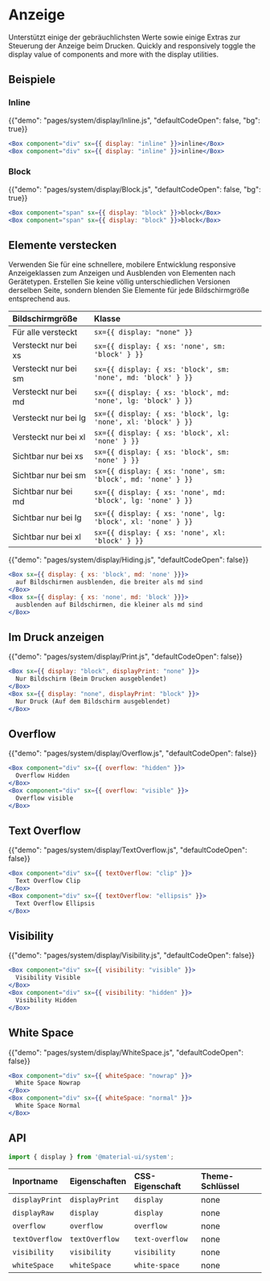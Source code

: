 # Anzeige

<p class="description">Unterstützt einige der gebräuchlichsten Werte sowie einige Extras zur Steuerung der Anzeige beim Drucken. Quickly and responsively toggle the display value of components and more with the display utilities.</p>

## Beispiele

### Inline

{{"demo": "pages/system/display/Inline.js", "defaultCodeOpen": false, "bg": true}}

```jsx
<Box component="div" sx={{ display: "inline" }}>inline</Box>
<Box component="div" sx={{ display: "inline" }}>inline</Box>
```

### Block

{{"demo": "pages/system/display/Block.js", "defaultCodeOpen": false, "bg": true}}

```jsx
<Box component="span" sx={{ display: "block" }}>block</Box>
<Box component="span" sx={{ display: "block" }}>block</Box>
```

## Elemente verstecken

Verwenden Sie für eine schnellere, mobilere Entwicklung responsive Anzeigeklassen zum Anzeigen und Ausblenden von Elementen nach Gerätetypen. Erstellen Sie keine völlig unterschiedlichen Versionen derselben Seite, sondern blenden Sie Elemente für jede Bildschirmgröße entsprechend aus.

| Bildschirmgröße      | Klasse                                                       |
|:-------------------- |:------------------------------------------------------------ |
| Für alle versteckt   | `sx={{ display: "none" }}`                                   |
| Versteckt nur bei xs | `sx={{ display: { xs: 'none', sm: 'block' } }}`              |
| Versteckt nur bei sm | `sx={{ display: { xs: 'block', sm: 'none', md: 'block' } }}` |
| Versteckt nur bei md | `sx={{ display: { xs: 'block', md: 'none', lg: 'block' } }}` |
| Versteckt nur bei lg | `sx={{ display: { xs: 'block', lg: 'none', xl: 'block' } }}` |
| Versteckt nur bei xl | `sx={{ display: { xs: 'block', xl: 'none' } }}`              |
| Sichtbar nur bei xs  | `sx={{ display: { xs: 'block', sm: 'none' } }}`              |
| Sichtbar nur bei sm  | `sx={{ display: { xs: 'none', sm: 'block', md: 'none' } }}`  |
| Sichtbar nur bei md  | `sx={{ display: { xs: 'none', md: 'block', lg: 'none' } }}`  |
| Sichtbar nur bei lg  | `sx={{ display: { xs: 'none', lg: 'block', xl: 'none' } }}`  |
| Sichtbar nur bei xl  | `sx={{ display: { xs: 'none', xl: 'block' } }}`              |

{{"demo": "pages/system/display/Hiding.js", "defaultCodeOpen": false}}

```jsx
<Box sx={{ display: { xs: 'block', md: 'none' }}}>
  auf Bildschirmen ausblenden, die breiter als md sind
</Box>
<Box sx={{ display: { xs: 'none', md: 'block' }}}>
  ausblenden auf Bildschirmen, die kleiner als md sind
</Box>
```

## Im Druck anzeigen

{{"demo": "pages/system/display/Print.js", "defaultCodeOpen": false}}

```jsx
<Box sx={{ display: "block", displayPrint: "none" }}>
  Nur Bildschirm (Beim Drucken ausgeblendet)
</Box>
<Box sx={{ display: "none", displayPrint: "block" }}>
  Nur Druck (Auf dem Bildschirm ausgeblendet)
</Box>
```

## Overflow

{{"demo": "pages/system/display/Overflow.js", "defaultCodeOpen": false}}

```jsx
<Box component="div" sx={{ overflow: "hidden" }}>
  Overflow Hidden
</Box>
<Box component="div" sx={{ overflow: "visible" }}>
  Overflow visible
</Box>
```

## Text Overflow

{{"demo": "pages/system/display/TextOverflow.js", "defaultCodeOpen": false}}

```jsx
<Box component="div" sx={{ textOverflow: "clip" }}>
  Text Overflow Clip
</Box>
<Box component="div" sx={{ textOverflow: "ellipsis" }}>
  Text Overflow Ellipsis
</Box>
```

## Visibility

{{"demo": "pages/system/display/Visibility.js", "defaultCodeOpen": false}}

```jsx
<Box component="div" sx={{ visibility: "visible" }}>
  Visibility Visible
</Box>
<Box component="div" sx={{ visibility: "hidden" }}>
  Visibility Hidden
</Box>
```

## White Space

{{"demo": "pages/system/display/WhiteSpace.js", "defaultCodeOpen": false}}

```jsx
<Box component="div" sx={{ whiteSpace: "nowrap" }}>
  White Space Nowrap
</Box>
<Box component="div" sx={{ whiteSpace: "normal" }}>
  White Space Normal
</Box>
```

## API

```js
import { display } from '@material-ui/system';
```

| Inportname     | Eigenschaften  | CSS-Eigenschaft | Theme-Schlüssel |
|:-------------- |:-------------- |:--------------- |:--------------- |
| `displayPrint` | `displayPrint` | `display`       | none            |
| `displayRaw`   | `display`      | `display`       | none            |
| `overflow`     | `overflow`     | `overflow`      | none            |
| `textOverflow` | `textOverflow` | `text-overflow` | none            |
| `visibility`   | `visibility`   | `visibility`    | none            |
| `whiteSpace`   | `whiteSpace`   | `white-space`   | none            |
